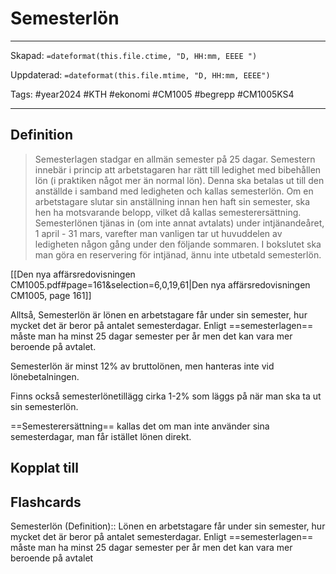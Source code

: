 # Semesterlön

---

Skapad: `=dateformat(this.file.ctime, "D, HH:mm, EEEE ")`

Uppdaterad: `=dateformat(this.file.mtime, "D, HH:mm, EEEE")`

Tags: #year2024 #KTH #ekonomi #CM1005 #begrepp #CM1005KS4

---

## Definition

> Semesterlagen stadgar en allmän semester på 25 dagar. Semestern innebär i princip att arbetstagaren har rätt till ledighet med bibehållen lön (i praktiken något mer än normal lön). Denna ska betalas ut till den anställde i samband med ledigheten och kallas semesterlön. Om en arbetstagare slutar sin anställning innan hen haft sin semester, ska hen ha motsvarande belopp, vilket då kallas semesterersättning. Semesterlönen tjänas in (om inte annat avtalats) under intjänandeåret, 1 april - 31 mars, varefter man vanligen tar ut huvuddelen av ledigheten någon gång under den följande sommaren. I bokslutet ska man göra en reservering för intjänad, ännu inte utbetald semesterlön.

[[Den nya affärsredovisningen CM1005.pdf#page=161&selection=6,0,19,61|Den nya affärsredovisningen CM1005, page 161]]

Alltså, Semesterlön är lönen en arbetstagare får under sin semester, hur mycket det är beror på antalet semesterdagar. Enligt ==semesterlagen== måste man ha minst 25 dagar semester per år men det kan vara mer beroende på avtalet.

Semesterlön är minst 12% av bruttolönen, men hanteras inte vid lönebetalningen.

Finns också semesterlönetillägg cirka 1-2% som läggs på när man ska ta ut sin semesterlön.

==Semesterersättning== kallas det om man inte använder sina semesterdagar, man får istället lönen direkt.

## Kopplat till

## Flashcards

Semesterlön (Definition):: Lönen en arbetstagare får under sin semester, hur mycket det är beror på antalet semesterdagar. Enligt ==semesterlagen== måste man ha minst 25 dagar semester per år men det kan vara mer beroende på avtalet
<!--SR:!2024-02-27,1,230-->
